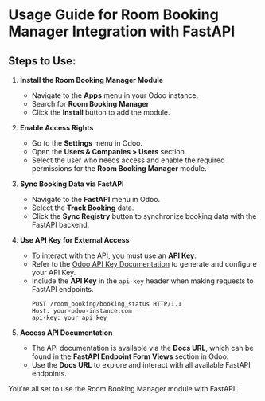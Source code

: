 # Usage Guide for Room Booking Manager Integration with FastAPI

## Steps to Use:

1. **Install the Room Booking Manager Module**  
   - Navigate to the **Apps** menu in your Odoo instance.  
   - Search for **Room Booking Manager**.  
   - Click the **Install** button to add the module.

2. **Enable Access Rights**  
   - Go to the **Settings** menu in Odoo.  
   - Open the **Users & Companies > Users** section.  
   - Select the user who needs access and enable the required permissions for the **Room Booking Manager** module.

3. **Sync Booking Data via FastAPI**  
   - Navigate to the **FastAPI** menu in Odoo.  
   - Select the **Track Booking** data.  
   - Click the **Sync Registry** button to synchronize booking data with the FastAPI backend.

4. **Use API Key for External Access**  
   - To interact with the API, you must use an **API Key**.  
   - Refer to the [Odoo API Key Documentation](https://www.odoo.com/documentation/17.0/developer/reference/external_api.html#api-keys) to generate and configure your API Key.  
   - Include the **API Key** in the `api-key` header when making requests to FastAPI endpoints.  
     ```http
     POST /room_booking/booking_status HTTP/1.1
     Host: your-odoo-instance.com
     api-key: your_api_key
     ```

5. **Access API Documentation**  
   - The API documentation is available via the **Docs URL**, which can be found in the **FastAPI Endpoint Form Views** section in Odoo.  
   - Use the **Docs URL** to explore and interact with all available FastAPI endpoints.

You're all set to use the Room Booking Manager module with FastAPI!
